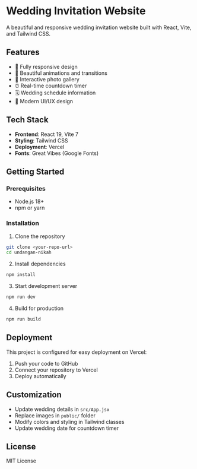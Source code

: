 # Wedding Invitation Website

A beautiful and responsive wedding invitation website built with React, Vite, and Tailwind CSS.

## Features

- 📱 Fully responsive design
- 🎨 Beautiful animations and transitions
- 📸 Interactive photo gallery
- ⏰ Real-time countdown timer
- 🗓️ Wedding schedule information
- 🎯 Modern UI/UX design

## Tech Stack

- **Frontend**: React 19, Vite 7
- **Styling**: Tailwind CSS
- **Deployment**: Vercel
- **Fonts**: Great Vibes (Google Fonts)

## Getting Started

### Prerequisites

- Node.js 18+ 
- npm or yarn

### Installation

1. Clone the repository
```bash
git clone <your-repo-url>
cd undangan-nikah
```

2. Install dependencies
```bash
npm install
```

3. Start development server
```bash
npm run dev
```

4. Build for production
```bash
npm run build
```

## Deployment

This project is configured for easy deployment on Vercel:

1. Push your code to GitHub
2. Connect your repository to Vercel
3. Deploy automatically

## Customization

- Update wedding details in `src/App.jsx`
- Replace images in `public/` folder
- Modify colors and styling in Tailwind classes
- Update wedding date for countdown timer

## License

MIT License
